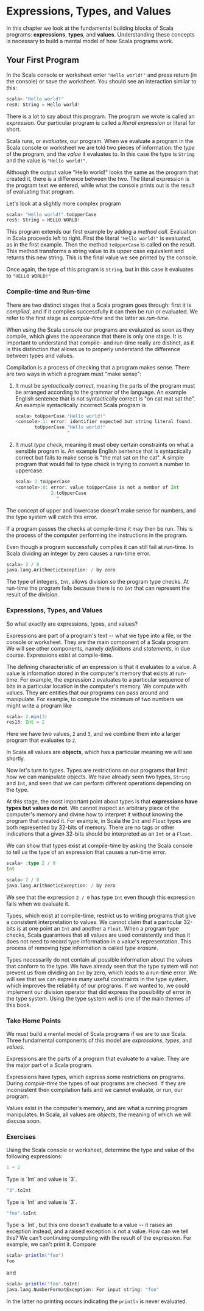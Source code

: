 # Expressions, Types, and Values

In this chapter we look at the fundamental building blocks of Scala programs: **expressions**, **types**, and **values**. Understanding these concepts is necessary to build a mental model of how Scala programs work.

## Your First Program

In the Scala console or worksheet enter `"Hello world!"` and press return (in the console) or save the worksheet. You should see an interaction similar to this:

~~~ scala
scala> "Hello world!"
res0: String = Hello world!
~~~

There is a lot to say about this program. The program we wrote is called an *expression*. Our particular program is called a *literal expression* or literal for short. 

Scala runs, or *evaluates*, our program. When we evaluate a program in the Scala console or worksheet we are told two pieces of information: the *type* of the program, and the *value* it evaluates to. In this case the type is `String` and the value is `"Hello world!"`.

Although the output value "Hello world!" looks the same as the program that created it, there is a difference between the two. The literal expression is the program text we entered, while what the console prints out is the result of evaluating that program.

Let's look at a slightly more complex program

~~~ scala
scala> "Hello world!".toUpperCase
res5: String = HELLO WORLD!
~~~

This program extends our first example by adding a *method call*. Evaluation in Scala proceeds left to right. First the literal `"Hello world!"` is evaluated, as in the first example. Then the method `toUpperCase` is called on the result. This method transforms a string value to its upper case equivalent and returns this new string. This is the final value we see printed by the console.

Once again, the type of this program is `String`, but in this case it evaluates to `"HELLO WORLD!"`


### Compile-time and Run-time

There are two distinct stages that a Scala program goes through: first it is *compiled*, and if it compiles successfully it can then be *run* or evaluated. We refer to the first stage as *compile-time* and the latter as *run-time*.

When using the Scala console our programs are evaluated as soon as they compile, which gives the appearance that there is only one stage. It is important to understand that compile- and run-time really are distinct, as it is this distinction that allows us to properly understand the difference between types and values.

Compilation is a process of checking that a program makes sense. There are two ways in which a program must "make sense":

1. It must be *syntactically correct*, meaning the parts of the program must be arranged according to the grammar of the language. An example English sentence that is not syntactically correct is "on cat mat sat the". An example syntactically incorrect Scala program is

   ~~~ scala
   scala> toUpperCase."Hello world!"
   <console>:1: error: identifier expected but string literal found.
          toUpperCase."Hello world!"
                      ^
   ~~~

2. It must *type check*, meaning it must obey certain constraints on what a sensible program is. An example English sentence that is syntactically correct but fails to make sense is "the mat sat on the cat". A simple program that would fail to type check is trying to convert a number to uppercase.

   ~~~ scala
   scala> 2.toUpperCase
   <console>:8: error: value toUpperCase is not a member of Int
                2.toUpperCase
                  ^
   ~~~

The concept of upper and lowercase doesn't make sense for numbers, and the type system will catch this error.

If a program passes the checks at compile-time it may then be run. This is the process of the computer performing the instructions in the program. 

Even though a program successfully compiles it can still fail at run-time. In Scala dividing an integer by zero causes a run-time error.

~~~ scala
scala> 2 / 0
java.lang.ArithmeticException: / by zero
~~~

The type of integers, `Int`, allows division so the program type checks. At run-time the program fails because there is no `Int` that can represent the result of the division.


### Expressions, Types, and Values

So what exactly are expressions, types, and values?

Expressions are part of a program's text -- what we type into a file, or the console or worksheet. They are the main component of a Scala program. We will see other components, namely *definitions* and *statements*, in due course. Expressions exist at compile-time.

The defining characteristic of an expression is that it evaluates to a value. A value is information stored in the computer's memory that exists at run-time. For example, the expression `2` evaluates to a particular sequence of bits in a particular location in the computer's memory. We compute with values. They are entities that our programs can pass around and manipulate. For example, to compute the minimum of two numbers we might write a program like

~~~ scala
scala> 2.min(3)
res13: Int = 2
~~~

Here we have two values, `2` and `3`, and we combine them into a larger program that evaluates to `2`.

In Scala all values are **objects**, which has a particular meaning we will see shortly.

Now let's turn to types. Types are restrictions on our programs that limit how we can manipulate objects. We have already seen two types, `String` and `Int`, and seen that we can perform different operations depending on the type.

At this stage, the most important point about types is that **expressions have types but values do not**. We cannot inspect an arbitrary piece of the computer's memory and divine how to interpret it without knowing the program that created it. For example, in Scala the `Int` and `Float` types are both represented by 32-bits of memory. There are no tags or other indications that a given 32-bits should be interpreted as an `Int` or a `Float`.

We can show that types exist at compile-time by asking the Scala console to tell us the type of an expression that causes a run-time error.

~~~ scala
scala> :type 2 / 0
Int

scala> 2 / 0
java.lang.ArithmeticException: / by zero
~~~

We see that the expression `2 / 0` has type `Int` even though this expression fails when we evaluate it.

Types, which exist at compile-time, restrict us to writing programs that give a consistent interpretation to values. We cannot claim that a particular 32-bits is at one point an `Int` and another a `Float`. When a program type checks, Scala guarantees that all values are used consistently and thus it does not need to record type information in a value's representation. This process of removing type information is called *type erasure*.

Types necessarily do not contain all possible information about the values that conform to the type. We have already seen that the type system will not prevent us from dividing an `Int` by zero, which leads to a run-time error. We will see that we can express many useful constraints in the type system, which improves the reliability of our programs. If we wanted to, we could implement our division operator that did express the possibility of error in the type system. Using the type system well is one of the main themes of this book.


### Take Home Points

We must build a mental model of Scala programs if we are to use Scala. Three fundamental components of this model are *expressions*, *types*, and *values*.

Expressions are the parts of a program that evaluate to a value. They are the major part of a Scala program.

Expressions have types, which express some restrictions on programs. During *compile-time* the types of our programs are checked. If they are inconsistent then compilation fails and we cannot evaluate, or run, our program.

Values exist in the computer's memory, and are what a running program manipulates. In Scala, all values are *objects*, the meaning of which we will discuss soon.


### Exercises

Using the Scala console or worksheet, determine the type and value of the following expressions:

~~~ scala
1 + 2
~~~

<div class="solution">
Type is `Int` and value is `3`.
</div>

~~~ scala
"3".toInt
~~~

<div class="solution">
Type is `Int` and value is `3`.
</div>

~~~ scala
"foo".toInt
~~~

<div class="solution">
Type is `Int`, but this one doesn't evaluate to a value -- it raises an exception instead, and a raised exception is not a value. How can we tell this? We can't continuing computing with the result of the expression. For example, we can't print it. Compare

~~~ scala
scala> println("foo")
foo
~~~

and

~~~ scala
scala> println("foo".toInt)
java.lang.NumberFormatException: For input string: "foo"
~~~

In the latter no printing occurs indicating the `println` is never evaluated.
</div>
